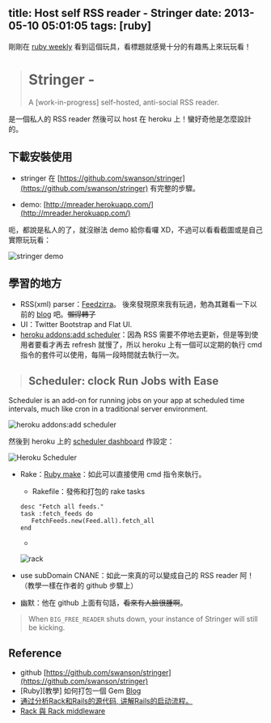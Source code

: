 title: Host self RSS reader - Stringer
date: 2013-05-10 05:01:05
tags: [ruby]
---
剛剛在 [ruby weekly](http://rubyweekly.com/) 看到這個玩具，看標題就感覺十分的有趣馬上來玩玩看！

> # Stringer - 
> A [work-in-progress] self-hosted, anti-social RSS reader. 

是一個私人的 RSS reader 然後可以 host 在 heroku 上！蠻好奇他是怎麼設計的。

<!-- more -->

## 下載安裝使用
- stringer 在 [https://github.com/swanson/stringer](https://github.com/swanson/stringer) 有完整的步驟。

- demo: [http://mreader.herokuapp.com/](http://mreader.herokuapp.com/)

呃，都說是私人的了，就沒辦法 demo 給你看囉 XD，不過可以看看截圖或是自己實際玩玩看：

![stringer demo](https://fbcdn-sphotos-b-a.akamaihd.net/hphotos-ak-ash4/262472_606814032665116_1927512106_n.jpg)

## 學習的地方
- RSS(xml) parser：[Feedzirra](https://github.com/pauldix/feedzirra)。
後來發現原來我有玩過，勉為其難看一下以前的 [blog](http://evenchange4.tumblr.com/post/32658941295/code-google-news) 吧。~~懶得轉了~~
- UI：Twitter Bootstrap and Flat UI.
- [heroku addons:add scheduler](https://addons.heroku.com/scheduler)：因為 RSS 需要不停地去更新，但是等到使用者要看才再去 refresh 就慢了，所以 heroku 上有一個可以定期的執行 cmd 指令的套件可以使用，每隔一段時間就去執行一次。
> ## Scheduler: clock Run Jobs with Ease
Scheduler is an add-on for running jobs on your app at scheduled time intervals, much like cron in a traditional server environment.

![heroku addons:add scheduler](http://i.imgur.com/LMIMnil.png)

然後到 heroku 上的 [scheduler dashboard](https://heroku-scheduler.herokuapp.com/dashboard) 作設定：

![Heroku Scheduler](http://i.imgur.com/gPQ4j8d.png)

- Rake：[Ruby make](http://rake.rubyforge.org/)：如此可以直接使用 cmd 指令來執行。
	- Rakefile：發佈和打包的 rake tasks
	```
	desc "Fetch all feeds."
	task :fetch_feeds do
	   FetchFeeds.new(Feed.all).fetch_all
	end
	```
	- 
	![rack](http://farm3.staticflickr.com/2793/4373500414_017aabf744_o.png)

- use subDomain CNANE：如此一來真的可以變成自己的 RSS reader 阿！（教學一樣在作者的 github 步驟上） 

- 幽默：他在 github 上面有句話，~~看來有人臉很腫啊~~。
> When `BIG_FREE_READER` shuts down, your instance of Stringer will still be kicking. 

## Reference 
- github [https://github.com/swanson/stringer](https://github.com/swanson/stringer)
- [Ruby][教學] 如何打包一個 Gem [Blog](http://blog.xdite.net/posts/2012/01/04/how-to-pack-a-gem/)
- [通过分析Rack和Rails的源代码, 讲解Rails的启动流程。](http://railscasts-china.com/episodes/the-rails-initialization-process-by-kenshin54)
- [Rack 與 Rack middleware](http://wp.xdite.net/?p=1557)
